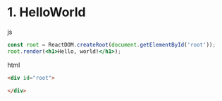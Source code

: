 # 1. HelloWorld


js
```jsx
const root = ReactDOM.createRoot(document.getElementById('root'));
root.render(<h1>Hello, world!</h1>);
```


html
```html
<div id="root">
   
</div>
```